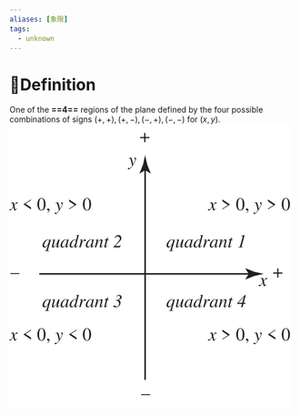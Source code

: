 ```yaml
---
aliases: [象限]
tags:
  - unknown
---
```



# 📝Definition
One of the **==4==** regions of the plane defined by the four possible combinations of signs $(+,+), (+,-), (-,+), (-,-)$ for $(x,y)$.
![|400](../assets/Quadrant_1000.svg)